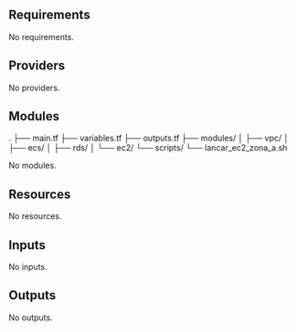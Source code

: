 <!-- BEGIN_TF_DOCS -->
## Requirements

No requirements.

## Providers

No providers.

## Modules
.
├── main.tf
├── variables.tf
├── outputs.tf
├── modules/
│   ├── vpc/
│   ├── ecs/
│   ├── rds/
│   └── ec2/
└── scripts/
    └── lancar_ec2_zona_a.sh

No modules.

## Resources

No resources.

## Inputs

No inputs.

## Outputs

No outputs.
<!-- END_TF_DOCS -->
